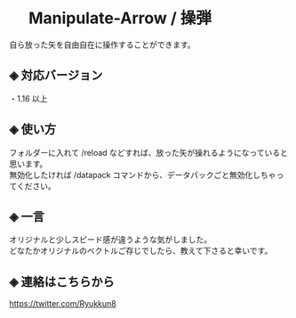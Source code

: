 # &nbsp;　Manipulate-Arrow / 操弾
自ら放った矢を自由自在に操作することができます。

## ◈ 対応バージョン
  ・1.16 以上
  
## ◈ 使い方
フォルダーに入れて /reload などすれば、放った矢が操れるようになっていると思います。  
無効化したければ /datapack コマンドから、データパックごと無効化しちゃってください。

## ◈ 一言
オリジナルと少しスピード感が違うような気がしました。  
どなたかオリジナルのベクトルご存じでしたら、教えて下さると幸いです。

## ◈ 連絡はこちらから
https://twitter.com/Ryukkun8
